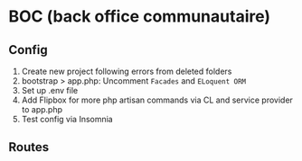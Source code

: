 # BOC (back office communautaire)

## Config

1. Create new project following errors from deleted folders
2. bootstrap > app.php: Uncomment `Facades` and `ELoquent ORM`
3. Set up .env file
4. Add Flipbox for more php artisan commands via CL and service provider to app.php
5. Test config via Insomnia

## Routes
